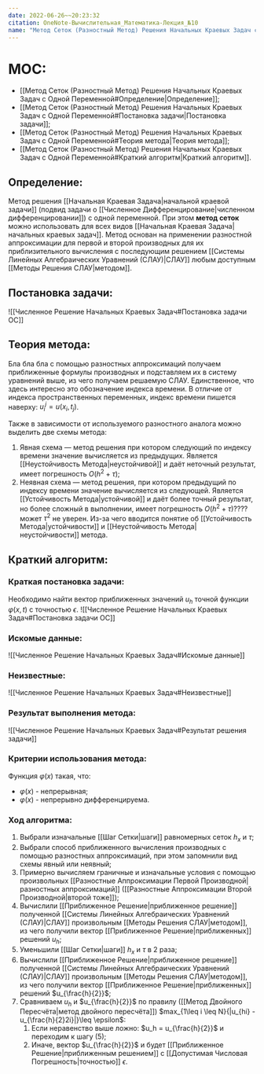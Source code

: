 ```yaml
---
date: 2022-06-26~~20:23:32
citation: OneNote-Вычислительная_Математика-Лекция_№10
name: "Метод Сеток (Разностный Метод) Решения Начальных Краевых Задач с Одной Переменной"
---
```


# MOC:
- [[Метод Сеток (Разностный Метод) Решения Начальных Краевых Задач с Одной Переменной#Определение|Определение]];
- [[Метод Сеток (Разностный Метод) Решения Начальных Краевых Задач с Одной Переменной#Постановка задачи|Постановка задачи]];
- [[Метод Сеток (Разностный Метод) Решения Начальных Краевых Задач с Одной Переменной#Теория метода|Теория метода]];
- [[Метод Сеток (Разностный Метод) Решения Начальных Краевых Задач с Одной Переменной#Краткий алгоритм|Краткий алгоритм]].

## Определение:
Метод решения [[Начальная Краевая Задача|начальной краевой задачи]] (подвид задачи о [[Численное Дифференцирование|численном дифференцировании]]) с одной переменной. При этом **метод сеток** можно использовать для всех видов [[Начальная Краевая Задача|начальных краевых задач]].
Метод основан на применении разностной аппроксимации для первой и второй производных для их приблизительного вычисления с последующим решением [[Системы Линейных Алгебраических Уравнений (СЛАУ)|СЛАУ]] любым доступным [[Методы Решения СЛАУ|методом]].

## Постановка задачи:
![[Численное Решение Начальных Краевых Задач#Постановка задачи ОС]]

## Теория метода:
Бла бла бла с помощью разностных аппроксимаций получаем приближенные формулы производных и подставляем их в систему уравнений выше, из чего получаем решаемую СЛАУ.
Единственное, что здесь интересно это обозначение индекса времени. В отличие от индекса пространственных переменных, индекс времени пишется наверху: $u^j_i = u(x_i,t_j)$.

Также в зависимости от используемого разностного аналога можно выделить две схемы метода:
1) Явная схема — метод решения при котором следующий по индексу времени значение вычисляется из предыдущих. Является [[Неустойчивость Метода|неустойчивой]] и даёт неточный результат, имеет погрешность $O(h^2 + \tau)$;
2) Неявная схема — метод решения, при котором предыдущий по индексу времени значение вычисляется из следующей. Является [[Устойчивость Метода|устойчивой]] и даёт более точный результат, но более сложный в выполнении, имеет погрешность $O(h^2 + \tau)$???? может $\tau^2$ не уверен.
Из-за чего вводится понятие об [[Устойчивость Метода|устойчивости]] и [[Неустойчивость Метода|неустойчивости]] метода.

## Краткий алгоритм:
### Краткая постановка задачи:
Необходимо найти вектор приближенных значений $u_h$ точной функции $\varphi(x,t)$ с точностью $\epsilon$.
![[Численное Решение Начальных Краевых Задач#Постановка задачи ОС]]

### Искомые данные:
![[Численное Решение Начальных Краевых Задач#Искомые данные]]

### Неизвестные:
![[Численное Решение Начальных Краевых Задач#Неизвестные]]

### Результат выполнения метода:
![[Численное Решение Начальных Краевых Задач#Результат решения задачи]]

### Критерии использования метода:
Функция $\varphi(x)$ такая, что:
- $\varphi(x)$ - непрерывная;
- $\varphi(x)$ - непрерывно дифференцируема.

### Ход алгоритма:
1) Выбрали изначальные [[Шаг Сетки|шаги]] равномерных сеток $h_x$ и $\tau$;
2) Выбрали способ приближенного вычисления производных с помощью разностных аппроксимаций, при этом запомнили вид схемы явный или неявный;
3) Примерно вычисляем граничные и изначальные условия с помощью произвольных [[Разностные Аппроксимации Первой Производной|разностных аппроксимаций]] ([[Разностные Аппроксимации Второй Производной|второй тоже]]);
4) Вычислили [[Приближенное Решение|приближенное решение]] полученной [[Системы Линейных Алгебраических Уравнений (СЛАУ)|СЛАУ]] произвольным [[Методы Решения СЛАУ|методом]], из чего получили вектор [[Приближенное Решение|приближенных]] решений $u_h$;
5) Уменьшили [[Шаг Сетки|шаги]] $h_x$ и $\tau$ в $2$ раза;
6) Вычислили [[Приближенное Решение|приближенное решение]] полученной [[Системы Линейных Алгебраических Уравнений (СЛАУ)|СЛАУ]] произвольным [[Методы Решения СЛАУ|методом]], из чего получили вектор [[Приближенное Решение|приближенных]] решений $u_{\frac{h}{2}}$;
7) Сравниваем $u_h$ и $u_{\frac{h}{2}}$ по правилу ([[Метод Двойного Пересчёта|метод двойного пересчёта]]) $max_{1\leq i \leq N}{|u_{hi} - u_{\frac{h}{2}2i}|}\leq \epsilon$:
	1) Если неравенство выше ложно: $u_h = u_{\frac{h}{2}}$ и переходим к шагу $(5)$;
	2) Иначе, вектор $u_{\frac{h}{2}}$ и будет [[Приближенное Решение|приближенным решением]] с [[Допустимая Числовая Погрешность|точностью]] $\epsilon$.
